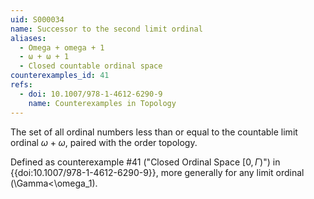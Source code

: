 ```yaml
---
uid: S000034
name: Successor to the second limit ordinal
aliases:
  - Omega + omega + 1
  - ω + ω + 1
  - Closed countable ordinal space
counterexamples_id: 41
refs:
  - doi: 10.1007/978-1-4612-6290-9
    name: Counterexamples in Topology
---
```

The set of all ordinal numbers less than or equal to the countable
limit ordinal $\omega+\omega$, paired with the order topology.

Defined as counterexample #41 ("Closed Ordinal Space $[0,\Gamma)$")
in {{doi:10.1007/978-1-4612-6290-9}}, more generally for any limit ordinal
\(\Gamma<\omega_1\).
